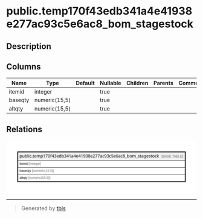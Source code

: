 # public.temp170f43edb341a4e41938e277ac93c5e6ac8_bom_stagestock

## Description

## Columns

| Name | Type | Default | Nullable | Children | Parents | Comment |
| ---- | ---- | ------- | -------- | -------- | ------- | ------- |
| itemid | integer |  | true |  |  |  |
| baseqty | numeric(15,5) |  | true |  |  |  |
| altqty | numeric(15,5) |  | true |  |  |  |

## Relations

![er](public.temp170f43edb341a4e41938e277ac93c5e6ac8_bom_stagestock.svg)

---

> Generated by [tbls](https://github.com/k1LoW/tbls)
